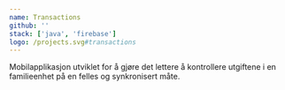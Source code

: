 ```yaml
---
name: Transactions
github: ''
stack: ['java', 'firebase']
logo: /projects.svg#transactions
---
```


Mobilapplikasjon utviklet for å gjøre det lettere å kontrollere utgiftene i en
familieenhet på en felles og synkronisert måte.
